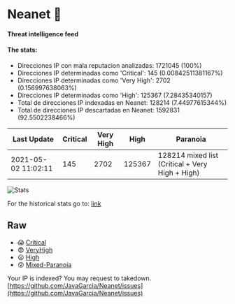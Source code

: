 # Neanet :hocho:
#### Threat intelligence feed
#### The stats:

- Direcciones IP con mala reputacion analizadas: 1721045 (100%)
- Direcciones IP determinadas como 'Critical':  145 (0.00842511381167%)
- Direcciones IP determinadas como 'Very High':  2702 (0.156997638063%)
- Direcciones IP determinadas como 'High':  125367 (7.28435340157)
- Total de direcciones IP indexadas en Neanet:  128214 (7.44977615344%)
- Total de direcciones IP descartadas en Neanet:  1592831 (92.5502238466%)

| Last Update | Critical | Very High | High | Paranoia |
| --- | --- | --- | --- | --- |
| 2021-05-02 11:02:11 | 145 | 2702 | 125367 | 128214 mixed list (Critical + Very High + High)|

![Stats](https://docs.google.com/spreadsheets/d/e/2PACX-1vSnaNMIXVabIpDJjufMlzH7poXnshF3mgd8Is1g9ytUEzVsP5my4Trn8f-xkoLLQ38xpL3HtmUexLo6/pubchart?oid=501124687&format=image)

For the historical stats go to: [link](/stats.csv)
## Raw
- :scream: [Critical](https://raw.githubusercontent.com/JavaGarcia/Neanet/master/blacklists/neanet_critical.txt)
- :fearful: [VeryHigh](https://raw.githubusercontent.com/JavaGarcia/Neanet/master/blacklists/neanet_veryHigh.txtt)
- :frowning: [High](https://raw.githubusercontent.com/JavaGarcia/Neanet/master/blacklists/neanet_high.txt)
- :dizzy_face: [Mixed-Paranoia](https://raw.githubusercontent.com/JavaGarcia/Neanet/master/blacklists/neanet_all.txt)


Your IP is indexed? You may request to takedown. [https://github.com/JavaGarcia/Neanet/issues](https://github.com/JavaGarcia/Neanet/issues)


























































































































































































































































































































































































































































































































































































































































































































































































































































































































































































































































































































































































































































































































































































































































































































































































































































































































































































































































































































































































































































































































































































































































































































































































































































































































































































































































































































































































































































































































































































































































































































































































































































































































































































































































































































































































































































































































































































































































































































































































































































































































































































































































































































































































































































































































































































































































































































































































































































































































































































































































































































































































































































































































































































































































































































































































































































































































































































































































































































































































































































































































































































































































